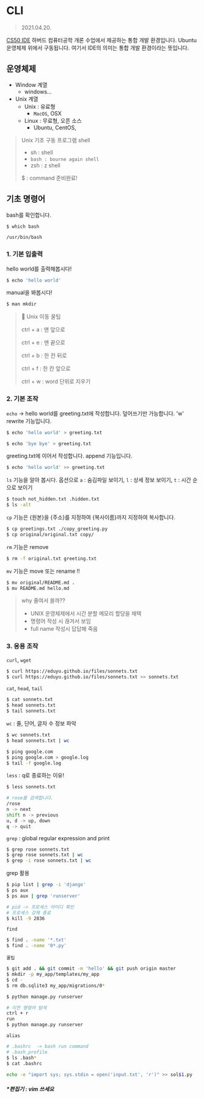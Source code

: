 # CLI 

> 2021.04.20.

[CS50 IDE](https://ide.cs50.io/) 하버드 컴퓨터공학 개론 수업에서 제공하는 통합 개발 환경입니다. Ubuntu 운영체제 위에서 구동됩니다. 여기서 IDE의 의미는 통합 개발 환경이라는 뜻입니다.

## 운영체제

- Window 계열
  - windows...
- Unix 계열
  - Unix : 유료형
    - `MacOS`, OSX
  - Linux : 무료형, 오픈 소스
    - Ubuntu, CentOS, 

> Unix 기초 구동 프로그램 shell 
>
> - sh : shell
> - `bash : bourne again shell`
> - zsh : z shell
>
> $ : command 준비완료!



## 기초 명령어

bash를 확인합니다.

```bash
$ which bash

/usr/bin/bash
```

### 1. 기본 입출력

hello world를 출력해봅시다!

```bash
$ echo 'hello world'
```

manual을 봐봅시다!

```bash
$ man mkdir
```

> 📌 Unix 이동 꿀팁
>
> ctrl + a : 맨 앞으로
>
> ctrl + e : 맨 끝으로
>
> ctrl + b : 한 칸 뒤로
>
> ctrl + f : 한 칸 앞으로
>
> ctrl + w : word 단위로 지우기



### 2. 기본 조작

`echo` -> hello world를 greeting.txt에 작성합니다. 덮어쓰기만 가능합니다. 'w' rewrite 기능입니다.

```bash
$ echo 'hello world' > greeting.txt
```

```bash
$ echo 'bye bye' > greeting.txt
```

 greeting.txt에 이어서 작성합니다. append 기능입니다. 

```bash
$ echo 'hello world' >> greeting.txt
```

`ls` 기능을 알아 봅시다. 옵션으로 `a` : 숨김파일 보이기, `l` : 상세 정보 보이기, `t` : 시간 순으로 보이기

```bash
$ touch not_hidden.txt .hidden.txt
$ ls -alt
```

`cp` 기능은 {원본}을 {주소}를 지정하여 {복사이름}까지 지정하여 복사합니다.

```bash
$ cp greetings.txt ./copy_greeting.py
$ cp original/original.txt copy/
```

`rm` 기능은 remove

```bash
$ rm -f original.txt greeting.txt
```

`mv` 기능은 move 또는 rename !!

```bash
$ mv original/README.md .
$ mv README.md hello.md
```

> why 줄여서 쓸까??
>
> - UNIX 운영체제에서 시간 분할 메모리 할당을 채택
> - 명령어 작성 시 끊겨서 보임
> - full name 작성시 답답해 죽음



### 3. 응용 조작

`curl`, `wget`

```bash
$ curl https://eduyu.github.io/files/sonnets.txt
$ curl https://eduyu.github.io/files/sonnets.txt >> sonnets.txt
```

`cat`, `head`, `tail`

```bash
$ cat sonnets.txt
$ head sonnets.txt
$ tail sonnets.txt
```

`wc` : 줄, 단어, 글자 수 정보 파악

```bash
$ wc sonnets.txt
$ head sonnets.txt | wc
```

```bash
$ ping google.com
$ ping google.com > google.log
$ tail -f google.log
```

`less` : q로 종료하는 이유! 

```bash
$ less sonnets.txt

# rose를 검색합니다.
/rose
n -> next
shift n -> previous
u, d -> up, down
q -> quit
```

`grep` : global regular expression and print

```bash
$ grep rose sonnets.txt
$ grep rose sonnets.txt | wc
$ grep -i rose sonnets.txt | wc
```

grep 활용 

```bash
$ pip list | grep -i 'django'
$ ps aux
$ ps aux | grep 'runserver'

# pid -> 프로세스 아이디 확인
# 프로세스 강제 종료
$ kill -9 2836
```

`find`

```bash
$ find . -name '*.txt'
$ find . -name '0*.py'
```

`꿀팁`

```bash
$ git add . && git commit -m 'hello' && git push origin master
$ mkdir -p my_app/templates/my_app
$ cd -
$ rm db.sqlite3 my_app/migrations/0*
```

```bash
$ python manage.py runserver

# 이전 명령어 탐색
ctrl + r
run
$ python manage.py runserver
```

`alias`

```bash
# .bashrc  -> bash run command
# .bash_profile
$ ls .bash*
$ cat .bashrc

echo -e "import sys; sys.stdin = open('input.txt', 'r')" >> sol$1.py
```

##### *편집기 : vim 쓰세요

















